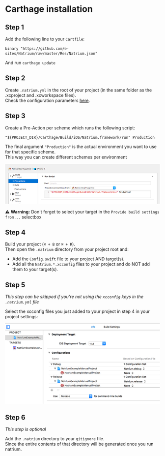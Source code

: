 
# Carthage installation

## Step 1
Add the following line to your `Cartfile`:

```
binary "https://github.com/e-sites/Natrium/raw/master/Res/Natrium.json"
```

And run `carthage update`

## Step 2

Create `.natrium.yml` in the root of your project (in the same folder as the .xcproject and .xcworkspace files).    
Check the configuration parameters [here](CONFIGURATION.md).


## Step 3

Create a Pre-Action per scheme which runs the following script:

```shell
"${PROJECT_DIR}/Carthage/Build/iOS/Natrium.framework/run" Production
```

The final argument `"Production"` is the actual environment you want to use for that specific scheme.<br>
This way you can create different schemes per environment

![Schemes](../Assets/xcode_scheme_carthage.png)

⚠️ **Warning:** Don't forget to select your target in the `Provide build settings from...` selectbox

## Step 4
Build your project (`⌘ + B` or `⌘ + R`).    
Then open the `.natrium` directory from your project root and:

- Add the `Config.swift` file to your project AND target(s).
- Add all the `Natrium.*.xcconfig` files to your project and do NOT add them to your target(s).

## Step 5
*This step can be skipped if you're not using the `xcconfig` keys in the `.natrium.yml` file*

Select the xcconfig files you just added to your project in step 4 in your project settings:

![Project settings](../Assets/project_settings_manual.png?002)

## Step 6
_This step is optional_

Add the `.natrium` directory to your `gitignore` file.     
Since the entire contents of that directory will be generated once you run natrium.